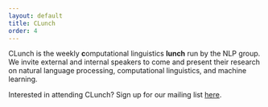 ```yaml
---
layout: default
title: CLunch
order: 4
---
```

CLunch is the weekly <b>c</b>omputational linguistics <b>lunch</b> run by the NLP group.
We invite external and internal speakers to come and present their research on natural language processing, computational linguistics, and machine learning.

Interested in attending CLunch? Sign up for our mailing list <a href="http://lists.seas.upenn.edu/mailman/listinfo/clunch">here</a>.
